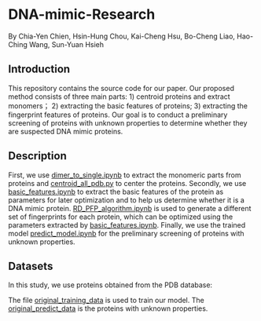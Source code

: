 # DNA-mimic-Research
By Chia-Yen Chien, Hsin-Hung Chou, Kai-Cheng Hsu, Bo-Cheng Liao, Hao-Ching Wang, Sun-Yuan Hsieh

## Introduction
This repository contains the source code for our paper. Our proposed method consists of three main parts: 1) centroid proteins and extract monomers； 2) extracting the basic features of proteins; 3) extracting the fingerprint features of proteins. Our goal is to conduct a preliminary screening of proteins with unknown properties to determine whether they are suspected DNA mimic proteins.

## Description
First, we use [dimer_to_single.ipynb](https://github.com/Chien-chia-yen/DNA-mimic-Research/blob/78831787af83a35e428b555387edf6870c049877/dimer_to_single.ipynb) to extract the monomeric parts from proteins and [centroid_all_pdb.py](https://github.com/Chien-chia-yen/DNA-mimic-Research/blob/5ecbfe9e234c3efb609331e77e9f2fe701f35d96/centroid_all_pdb.py) to center the proteins. Secondly, we use [basic_features.ipynb](https://github.com/Chien-chia-yen/DNA-mimic-Research/blob/cdec92a2fc059af81589fbd47000bca1c93100e1/basic_features.ipynb) to extract the basic features of the protein as parameters for later optimization and to help us determine whether it is a DNA mimic protein. [RD_PFP_algorithm.ipynb](https://github.com/Chien-chia-yen/DNA-mimic-Research/blob/54cb96b44c9ae26b621514bf1ae55659baeed929/RD_PFP_algorithm.ipynb) is used to generate a different set of fingerprints for each protein, which can be optimized using the parameters extracted by [basic_features.ipynb](https://github.com/Chien-chia-yen/DNA-mimic-Research/blob/cdec92a2fc059af81589fbd47000bca1c93100e1/basic_features.ipynb). Finally, we use the trained model [predict_model.ipynb](https://github.com/Chien-chia-yen/DNA-mimic-Research/blob/21796c66c34f18c681636ba34f846b495b9d86f8/predict_model.ipynb) for the preliminary screening of proteins with unknown properties.

## Datasets
In this study, we use proteins obtained from the PDB database:

The file [original_training_data](https://drive.google.com/drive/folders/1-NJFsq7cYBwu936RvhCyAohUImSe9ki7?usp=sharing) is used to train our model.
The [original_predict_data](https://drive.google.com/drive/folders/1-NJFsq7cYBwu936RvhCyAohUImSe9ki7?usp=sharing) is the proteins with unknown properties.
